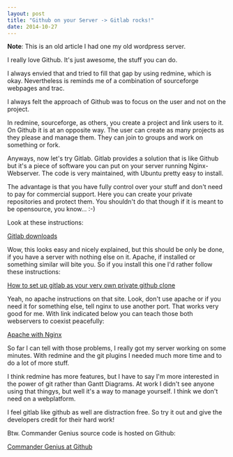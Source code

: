 ```yaml
---
layout: post
title: "Github on your Server -> Gitlab rocks!"
date: 2014-10-27
---
```


<b>Note</b>: This is an old article I had one my old wordpress server.

I really love Github. It's just awesome, the stuff you can do. 

I always envied that and tried to fill that gap by using redmine, which is okay. Nevertheless is reminds me of a combination of sourceforge webpages and trac.

I always felt the approach of Github was to focus on the user and not on the project.

In redmine, sourceforge, as others, you create a project and link users to it. On Github it is at an opposite way. The user can create as many projects as they please and manage them. They can join to groups and work on something or fork.

Anyways, now let's try Gitlab. Gitlab provides a solution that is like Github but it's a piece of software you can put on your server running Nginx-Webserver. The code is very maintained, with Ubuntu pretty easy to install.

The advantage is that you have fully control over your stuff and don't need to pay for commercial support. Here you can create your private repositories and protect them. You shouldn't do that though if it is meant to be opensource, you know... :-)

Look at these instructions:

<a href="https://about.gitlab.com/downloads/" title="https://about.gitlab.com/downloads/">Gitlab downloads</a>

Wow, this looks easy and nicely explained, but this should be only be done, if you have a server with nothing else on it. Apache, if  installed or something similar will bite you. So if you install this one I'd rather follow these instructions:

<a href="https://www.digitalocean.com/community/tutorials/how-to-set-up-gitlab-as-your-very-own-private-github-clone" title="https://www.digitalocean.com/community/tutorials/how-to-set-up-gitlab-as-your-very-own-private-github-clone">How to set up gitlab as your very own private github clone</a>

Yeah, no apache instructions on that site. Look, don't use apache or if you need it for something else, tell nginx to use another port. That works very good for me. With link indicated below you can teach those both webservers to coexist peacefully:

<a href="http://kbeezie.com/apache-with-nginx/" title="http://kbeezie.com/apache-with-nginx/">Apache with Nginx</a>

So far I can tell with those problems, I really got my server working on some minutes. With redmine and the git plugins I needed much more time and to do a lot of more stuff.

I think redmine has more features, but I have to say I'm more interested in the power of git rather than Gantt Diagrams. At work I didn't see anyone using that thingys, but well it's a way to manage yourself. I think we don't need on a webplatform.

I feel gitlab like github as well are distraction free. So try it out and give the developers credit for their hard work!

Btw. Commander Genius source code is hosted on Github:

<a href="https://github.com/gerstrong/Commander-Genius" title="https://github.com/gerstrong/Commander-Genius">Commander Genius at Github</a>
